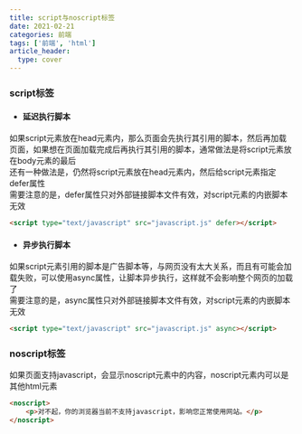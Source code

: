 ```yaml
---
title: script与noscript标签
date: 2021-02-21
categories: 前端
tags: ['前端', 'html']
article_header:
  type: cover
---
```


### script标签

- #### 延迟执行脚本

如果script元素放在head元素内，那么页面会先执行其引用的脚本，然后再加载页面，如果想在页面加载完成后再执行其引用的脚本，通常做法是将script元素放在body元素的最后  
还有一种做法是，仍然将script元素放在head元素内，然后给script元素指定defer属性  
需要注意的是，defer属性只对外部链接脚本文件有效，对script元素的内嵌脚本无效

```html
<script type="text/javascript" src="javascript.js" defer></script>
```

<!--more-->

- #### 异步执行脚本

如果script元素引用的脚本是广告脚本等，与网页没有太大关系，而且有可能会加载失败，可以使用async属性，让脚本异步执行，这样就不会影响整个网页的加载了  
需要注意的是，async属性只对外部链接脚本文件有效，对script元素的内嵌脚本无效

```html
<script type="text/javascript" src="javascript.js" async></script>
```

### noscript标签

如果页面支持javascript，会显示noscript元素中的内容，noscript元素内可以是其他html元素

```html
<noscript>
    <p>对不起，你的浏览器当前不支持javascript，影响您正常使用网站。</p>
</noscript>
```
